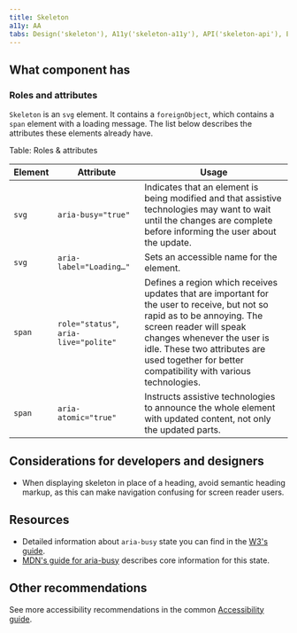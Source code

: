 ```yaml
---
title: Skeleton
a11y: AA
tabs: Design('skeleton'), A11y('skeleton-a11y'), API('skeleton-api'), Example('skeleton-code'), Changelog('skeleton-changelog')
---
```


## What component has

### Roles and attributes

`Skeleton` is an `svg` element. It contains a `foreignObject`, which contains a `span` element with a loading message. The list below describes the attributes these elements already have.

Table: Roles & attributes

| Element              | Attribute               | Usage                                                      |
| -------------------- | ----------------------- | ---------------------------------------------------------- |
| `svg`    | `aria-busy="true"`      | Indicates that an element is being modified and that assistive technologies may want to wait until the changes are complete before informing the user about the update. |
| `svg`    | `aria-label="Loading…"` | Sets an accessible name for the element.                   |
| `span`   | `role="status"`, `aria-live="polite"`         | Defines a region which receives updates that are important for the user to receive, but not so rapid as to be annoying. The screen reader will speak changes whenever the user is idle. These two attributes are used together for better compatibility with various technologies. |
| `span`   | `aria-atomic="true"`    | Instructs assistive technologies to announce the whole element with updated content, not only the updated parts.                   |

## Considerations for developers and designers

- When displaying skeleton in place of a heading, avoid semantic heading markup, as this can make navigation confusing for screen reader users.

## Resources

- Detailed information about `aria-busy` state you can find in the [W3's guide](https://www.w3.org/TR/wai-aria-1.1/#aria-busy).
- [MDN's guide for aria-busy](https://developer.mozilla.org/en-US/docs/Web/Accessibility/ARIA/Attributes/aria-busy) describes core information for this state.

## Other recommendations

See more accessibility recommendations in the common [Accessibility guide](/core-principles/a11y/a11y).
